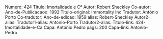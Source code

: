 Numero: 424
Titulo: Imortalidade e Cª
Autor: Robert Sheckley
Co-autor: 
Ano-de-Publicacaoo: 1992
Titulo-original: Immortality Inc
Tradutor: António Porto
Co-tradutor: 
Ano-de-edicao: 1959
alias: Robert-Sheckley
Autor2-alias: 
Tradutor1-alias: Antonio-Porto
Tradutor2-alias: 
Titulo-link: 424-Imortalidade-e-Ca
Capa: António Pedro
pags: 200
Capa-link: Antonio-Pedro